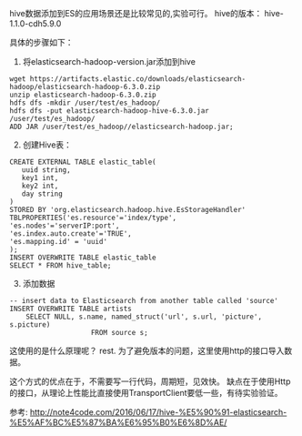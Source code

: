 hive数据添加到ES的应用场景还是比较常见的,实验可行。
hive的版本： hive-1.1.0-cdh5.9.0

具体的步骤如下：
1. 将elasticsearch-hadoop-version.jar添加到hive
```
wget https://artifacts.elastic.co/downloads/elasticsearch-hadoop/elasticsearch-hadoop-6.3.0.zip
unzip elasticsearch-hadoop-6.3.0.zip
hdfs dfs -mkdir /user/test/es_hadoop/
hdfs dfs -put elasticsearch-hadoop-hive-6.3.0.jar /user/test/es_hadoop/
ADD JAR /user/test/es_hadoop//elasticsearch-hadoop.jar;
```

2. 创建Hive表：
```
CREATE EXTERNAL TABLE elastic_table(
   uuid string,
   key1 int,
   key2 int,
   day string
)
STORED BY 'org.elasticsearch.hadoop.hive.EsStorageHandler'
TBLPROPERTIES('es.resource'='index/type',
'es.nodes'='serverIP:port',
'es.index.auto.create'='TRUE',
'es.mapping.id' = 'uuid'
);
INSERT OVERWRITE TABLE elastic_table 
SELECT * FROM hive_table;
```

3. 添加数据
```
-- insert data to Elasticsearch from another table called 'source'
INSERT OVERWRITE TABLE artists
    SELECT NULL, s.name, named_struct('url', s.url, 'picture', s.picture)
                    FROM source s;
```


这使用的是什么原理呢？
rest. 为了避免版本的问题，这里使用http的接口导入数据。 

这个方式的优点在于，不需要写一行代码，周期短，见效快。 缺点在于使用Http的接口，从理论上性能比直接使用TransportClient要低一些，有待实验验证。

参考:
http://note4code.com/2016/06/17/hive-%E5%90%91-elasticsearch-%E5%AF%BC%E5%87%BA%E6%95%B0%E6%8D%AE/
